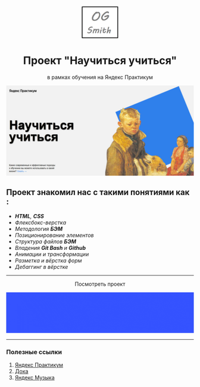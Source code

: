 <div id="header" align="center">
  <img src="/images/Mylogo.png" width="100"/>
</div>

<div align="center">
  <h1>Проект "Научиться учиться"</h1>
  <p>в рамках обучения на Яндекс Практикум</p>
</div>

![Screenshot of a page](/images/preview.jpg)

## Проект знакомил нас с такими понятиями как :

- ***HTML**, **CSS***
- *Флексбокс-верстка*
- *Методология **БЭМ***
- *Позиционирование элементов*
- *Структура файлов **БЭМ***
- *Владения **Git Bash** и **Github***
- *Анимации и трансформации*
- *Разметка и вёрстка форм*
- *Дебаггинг в вёрстке*

***

<div align="center">
<p>Посмотреть проект</p>
<a target="_blank" href="https://ogsmit.github.io/how-to-learn/"><img src="./images/checkIt.gif"></a></center>
</div>


***
### Полезные ссылки
1. [Яндекс Практикум](https://practicum.yandex.ru)
2. [Дока](https://doka.guide "Энциклопедия про web-dev")
3. [Яндекс Музыка](https://music.yandex.ru)

